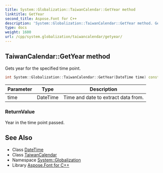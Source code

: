 ```yaml
---
title: System::Globalization::TaiwanCalendar::GetYear method
linktitle: GetYear
second_title: Aspose.Font for C++
description: 'System::Globalization::TaiwanCalendar::GetYear method. Gets year for the specified time point in C++.'
type: docs
weight: 1600
url: /cpp/system.globalization/taiwancalendar/getyear/
---
```

## TaiwanCalendar::GetYear method


Gets year for the specified time point.

```cpp
int System::Globalization::TaiwanCalendar::GetYear(DateTime time) const override
```


| Parameter | Type | Description |
| --- | --- | --- |
| time | DateTime | Time and date to extract data from. |

### ReturnValue

Year in the time point passed.

## See Also

* Class [DateTime](../../../system/datetime/)
* Class [TaiwanCalendar](../)
* Namespace [System::Globalization](../../)
* Library [Aspose.Font for C++](../../../)
